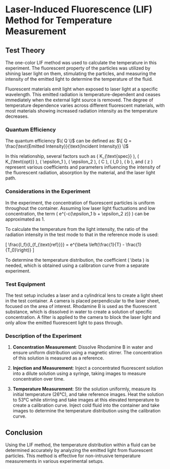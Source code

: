 # Laser-Induced Fluorescence (LIF) Method for Temperature Measurement

## Test Theory

The one-color LIF method was used to calculate the temperature in this experiment. The fluorescent property of the particles was utilized by shining laser light on them, stimulating the particles, and measuring the intensity of the emitted light to determine the temperature of the fluid.

Fluorescent materials emit light when exposed to laser light at a specific wavelength. This emitted radiation is temperature-dependent and ceases immediately when the external light source is removed. The degree of temperature dependence varies across different fluorescent materials, with most materials showing increased radiation intensity as the temperature decreases.

### Quantum Efficiency

The quantum efficiency $\( Q \)$ can be defined as:
$\[
Q = \frac{\text{Emitted Intensity}}{\text{Incident Intensity}}
\]$

In this relationship, several factors such as \( K_{\text{spec}} \), \( K_{\text{opt}} \), \( \epsilon_1 \), \( \epsilon_2 \), \( C \), \( I_0 \), \( b \), and \( z \) represent various coefficients and parameters influencing the intensity of the fluorescent radiation, absorption by the material, and the laser light path.

### Considerations in the Experiment

In the experiment, the concentration of fluorescent particles is uniform throughout the container. Assuming low laser light fluctuations and low concentration, the term \( e^{-c(\epsilon_1 b + \epsilon_2 z)} \) can be approximated as 1.

To calculate the temperature from the light intensity, the ratio of the radiation intensity in the test mode to that in the reference mode is used:

\[
\frac{I_f}{I_{f_{\text{ref}}}} = e^{\beta \left(\frac{1}{T} - \frac{1}{T_0}\right)}
\]

To determine the temperature distribution, the coefficient \( \beta \) is needed, which is obtained using a calibration curve from a separate experiment.

### Test Equipment

The test setup includes a laser and a cylindrical lens to create a light sheet in the test container. A camera is placed perpendicular to the laser sheet, focused on the area of interest. Rhodamine B is used as the fluorescent substance, which is dissolved in water to create a solution of specific concentration. A filter is applied to the camera to block the laser light and only allow the emitted fluorescent light to pass through.

### Description of the Experiment

1. **Concentration Measurement**: Dissolve Rhodamine B in water and ensure uniform distribution using a magnetic stirrer. The concentration of this solution is measured as a reference.

2. **Injection and Measurement**: Inject a concentrated fluorescent solution into a dilute solution using a syringe, taking images to measure concentration over time.

3. **Temperature Measurement**: Stir the solution uniformly, measure its initial temperature (26°C), and take reference images. Heat the solution to 53°C while stirring and take images at this elevated temperature to create a calibration curve. Inject cold fluid into the container and take images to determine the temperature distribution using the calibration curve.

## Conclusion

Using the LIF method, the temperature distribution within a fluid can be determined accurately by analyzing the emitted light from fluorescent particles. This method is effective for non-intrusive temperature measurements in various experimental setups.
